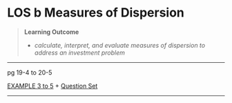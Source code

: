 # LOS b Measures of Dispersion

> **Learning Outcome**
> 
> - *calculate, interpret, and evaluate measures of dispersion to address an investment problem*

---

pg 19-4 to 20-5

[EXAMPLE 3 to 5](https://study.cfainstitute.org/app/cfa-program-level-i-for-august-2025#read/section/measures-of-dispersion) + [Question Set](https://study.cfainstitute.org/app/cfa-program-level-i-for-august-2025#read/section/measures-of-dispersion)

---